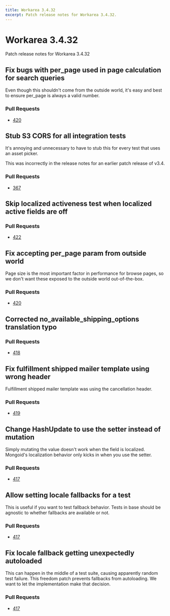 ```yaml
---
title: Workarea 3.4.32
excerpt: Patch release notes for Workarea 3.4.32.
---
```


# Workarea 3.4.32

Patch release notes for Workarea 3.4.32

## Fix bugs with per_page used in page calculation for search queries

Even though this shouldn't come from the outside world, it's easy and best to ensure per_page is always a valid number.

### Pull Requests

- [420](https://github.com/workarea-commerce/workarea/pull/420)

## Stub S3 CORS for all integration tests

It's annoying and unnecessary to have to stub this for every test that uses an asset picker.

This was incorrectly in the release notes for an earlier patch release of v3.4.

### Pull Requests

- [367](https://github.com/workarea-commerce/workarea/pull/367)

## Skip localized activeness test when localized active fields are off

### Pull Requests

- [422](https://github.com/workarea-commerce/workarea/pull/422)

## Fix accepting per_page param from outside world

Page size is the most important factor in performance for browse pages, so we don't want these exposed to the outside world out-of-the-box.

### Pull Requests

- [420](https://github.com/workarea-commerce/workarea/pull/420)

## Corrected no_available_shipping_options translation typo

### Pull Requests

- [418](https://github.com/workarea-commerce/workarea/pull/418)

## Fix fulfillment shipped mailer template using wrong header

Fulfillment shipped mailer template was using the cancellation header.

### Pull Requests

- [419](https://github.com/workarea-commerce/workarea/pull/419)

## Change HashUpdate to use the setter instead of mutation

Simply mutating the value doesn't work when the field is localized. Mongoid's localization behavior only kicks in when you use the setter.

### Pull Requests

- [417](https://github.com/workarea-commerce/workarea/pull/417)

## Allow setting locale fallbacks for a test

This is useful if you want to test fallback behavior. Tests in base should be agnostic to whether fallbacks are available or not.

### Pull Requests

- [417](https://github.com/workarea-commerce/workarea/pull/417)

## Fix locale fallback getting unexpectedly autoloaded

This can happen in the middle of a test suite, causing apparently random test failure. This freedom patch prevents fallbacks from autoloading. We want to let the implementation make that decision.

### Pull Requests

- [417](https://github.com/workarea-commerce/workarea/pull/417)
